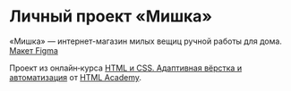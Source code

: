 # Личный проект «Мишка» 

«Мишка» — интернет-магазин милых вещиц ручной работы для дома. [Макет Figma](https://www.figma.com/file/tt5GaNfutbip7Lrl3fHPeJ)

Проект из онлайн‑курса [HTML и CSS. Адаптивная вёрстка и автоматизация](https://htmlacademy.ru/intensive/adaptive) от [HTML Academy](https://htmlacademy.ru).
